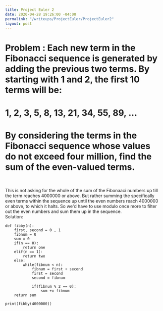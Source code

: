 ```yaml
---
title: Project Euler 2
date: 2020-04-28 19:26:00 -04:00
permalink: "/writeups/ProjectEuler/ProjectEuler2"
layout: post
---
```


# Problem : Each new term in the Fibonacci sequence is generated by adding the previous two terms. By starting with 1 and 2, the first 10 terms will be:

# 1, 2, 3, 5, 8, 13, 21, 34, 55, 89, ...

# By considering the terms in the Fibonacci sequence whose values do not exceed four million, find the sum of the even-valued terms.
<br/>

This is not asking for the whole of the sum of the Fibonaaci numbers up till the term reaches 4000000 or above. But rather summing the specifically even terms within the sequence up until the even numbers reach 4000000 or above, to which it halts. So we'd have to use modulo once more to filter out the even numbers and sum them up in the sequence.
<br/>
Solution:
```
def fibby(n):
    first, second = 0 , 1
    fibnum = 0
    sum = 0
    if(n == 0):
        return one
    elif(n == 1):
        return two
    else:
        while(fibnum < n):
            fibnum = first + second
            first = second
            second = fibnum
            
            if(fibnum % 2 == 0):
                sum += fibnum           
    return sum

print(fibby(4000000))
```


